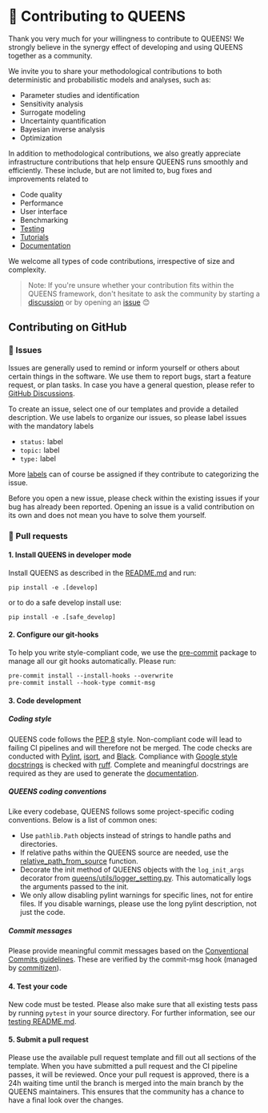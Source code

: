 # :busts_in_silhouette: Contributing to QUEENS
Thank you very much for your willingness to contribute to QUEENS! We strongly believe in the synergy effect of developing and using QUEENS together as a community.

We invite you to share your methodological contributions to both deterministic and probabilistic models and analyses, such as:
- Parameter studies and identification
- Sensitivity analysis
- Surrogate modeling
- Uncertainty quantification
- Bayesian inverse analysis
- Optimization

In addition to methodological contributions, we also greatly appreciate infrastructure contributions that help ensure QUEENS runs smoothly and efficiently. These include, but are not limited to, bug fixes and improvements related to
- Code quality
- Performance
- User interface
- Benchmarking
- [Testing](tests/README.md)
- [Tutorials](https://queens-py.github.io/queens/tutorials.html)
- [Documentation](doc/README.md)

We welcome all types of code contributions, irrespective of size and complexity.

> Note: If you're unsure whether your contribution fits within the QUEENS framework, don't hesitate to ask the community by starting a [discussion](https://github.com/queens-py/queens/discussions) or by opening an [issue](https://github.com/queens-py/queens/issues) :blush:

## Contributing on GitHub
### :rotating_light: Issues
Issues are generally used to remind or inform yourself or others about certain things in the
software. We use them to report bugs, start a feature request, or plan tasks. In case you have a
general question, please refer to [GitHub Discussions](https://github.com/queens-py/queens/discussions).

To create an issue, select one of our templates and provide a detailed description. We use labels
to organize our issues, so please label issues with the mandatory labels
- `status:` label
- `topic:` label
- `type:` label

More [labels](https://github.com/queens-py/queens/labels) can of course be assigned if they
contribute to categorizing the issue.

Before you open a new issue, please check within the existing issues if your bug has
already been reported. Opening an issue is a valid contribution on its own and does not mean you
have to solve them yourself.


### :fishing_pole_and_fish: Pull requests

#### 1. Install QUEENS in developer mode
Install QUEENS as described in the [README.md](README.md) and run:
<!---installation_develop marker, do not remove this comment-->
```
pip install -e .[develop]
```
or to do a safe develop install use:
```
pip install -e .[safe_develop]
```
<!---installation_develop marker, do not remove this comment-->

#### 2. Configure our git-hooks
To help you write style-compliant code, we use the [pre-commit](https://pre-commit.com/) package to manage all our git
hooks automatically. Please run:
```
pre-commit install --install-hooks --overwrite
pre-commit install --hook-type commit-msg
```

#### 3. Code development

##### Coding style
QUEENS code follows the [PEP 8](https://www.python.org/dev/peps/pep-0008/) style. Non-compliant code
will lead to failing CI pipelines and will therefore not be merged.
The code checks are conducted with [Pylint](https://pylint.org/),
[isort](https://github.com/PyCQA/isort), and [Black](https://github.com/psf/black).
Compliance with [Google style docstrings](https://github.com/google/styleguide/blob/gh-pages/pyguide.md#38-comments-and-docstrings)
is checked with [ruff](https://github.com/astral-sh/ruff).
Complete and meaningful docstrings are required as they are used to generate the
[documentation](#book-documentation).

##### QUEENS coding conventions
Like every codebase, QUEENS follows some project-specific coding conventions. Below is a list of common ones:
- Use `pathlib.Path` objects instead of strings to handle paths and directories.
- If relative paths within the QUEENS source are needed, use the [relative_path_from_source](queens/utils/path.py#L23) function.
- Decorate the init method of QUEENS objects with the `log_init_args` decorator from [queens/utils/logger_setting.py](queens/utils/logger_settings.py#L239). This automatically logs the arguments passed to the init.
- We only allow disabling pylint warnings for specific lines, not for entire files. If you disable warnings, please use the long pylint description, not just the code.
##### Commit messages
Please provide meaningful commit messages based on the
[Conventional Commits guidelines](https://www.conventionalcommits.org/en/v1.0.0/).
These are verified by the commit-msg hook (managed by [commitizen](https://github.com/commitizen-tools/commitizen)).

#### 4. Test your code
New code must be tested. Please also make sure that all existing tests pass by running `pytest` in
your source directory. For further information, see our [testing README.md](tests/README.md).

#### 5. Submit a pull request
Please use the available pull request template and fill out all sections of the template.
When you have submitted a pull request and the CI pipeline passes, it will be reviewed.
Once your pull request is approved, there is a 24h waiting time until the branch is merged into the
main branch by the QUEENS maintainers. This ensures that the community has a chance to have a final look over the changes.
